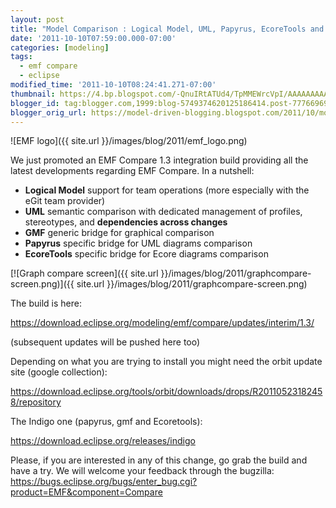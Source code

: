 ```yaml
---
layout: post
title: "Model Comparison : Logical Model, UML, Papyrus, EcoreTools and GMF Integration"
date: '2011-10-10T07:59:00.000-07:00'
categories: [modeling]
tags:
  - emf compare
  - eclipse
modified_time: '2011-10-10T08:24:41.271-07:00'
thumbnail: https://4.bp.blogspot.com/-QnuIRtATUd4/TpMMEWrcVpI/AAAAAAAAAnQ/a0o0Y8f99tE/s72-c/graphcompare-screen.png
blogger_id: tag:blogger.com,1999:blog-5749374620125186414.post-7776696937751658312
blogger_orig_url: https://model-driven-blogging.blogspot.com/2011/10/model-comparison-logical-model-uml.html
---
```


![EMF logo]({{ site.url }}/images/blog/2011/emf_logo.png)

We just promoted an EMF Compare 1.3 integration build providing all the latest developments regarding EMF Compare. In a nutshell:

- **Logical Model** support for team operations (more especially with the eGit team provider)
- **UML** semantic comparison with dedicated management of profiles, stereotypes, and **dependencies across changes**
- **GMF** generic bridge for graphical comparison
- **Papyrus** specific bridge for UML diagrams comparison
- **EcoreTools** specific bridge for Ecore diagrams comparison

[![Graph compare screen]({{ site.url }}/images/blog/2011/graphcompare-screen.png)]({{ site.url }}/images/blog/2011/graphcompare-screen.png)

The build is here:

https://download.eclipse.org/modeling/emf/compare/updates/interim/1.3/

(subsequent updates will be pushed here too)

Depending on what you are trying to install you might need the orbit update site (google collection):

https://download.eclipse.org/tools/orbit/downloads/drops/R20110523182458/repository

The Indigo one (papyrus, gmf and Ecoretools):

https://download.eclipse.org/releases/indigo

Please, if you are interested in any of this change, go grab the build and have a try. We will welcome your feedback through the bugzilla: https://bugs.eclipse.org/bugs/enter_bug.cgi?product=EMF&component=Compare

